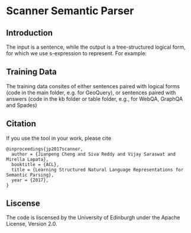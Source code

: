 # Scanner Semantic Parser

## Introduction
The input is a sentence, while the output is a tree-structured logical form, for which we use s-expression to represent. For example:

## Training Data
The training data consites of either sentences paired with logical forms (code in the main folder, e.g. for GeoQuery), or sentences paired with answers (code in the kb folder or table folder, e.g., for WebQA, GraphQA and Spades)

## Citation
If you use the tool in your work, please cite

    @inproceedings{jp2017scanner,
      author = {Jianpeng Cheng and Siva Reddy and Vijay Saraswat and Mirella Lapata},
      booktitle = {ACL},
      title = {Learning Structured Natural Language Representations for Semantic Parsing},
      year = {2017},
    }

## Liscense
The code is liscensed by the University of Edinburgh under the Apache License, Version 2.0.
